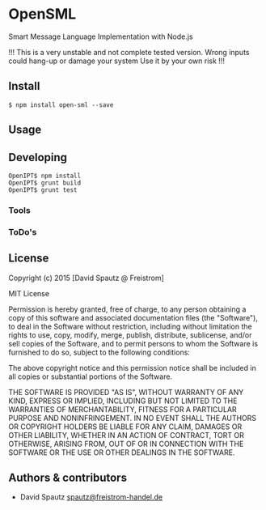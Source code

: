 # OpenSML

Smart Message Language Implementation with Node.js

!!! 
 This is a very unstable and not complete tested version. 
 Wrong inputs could hang-up or damage your system
 Use it by your own risk 
!!!

## Install

```
$ npm install open-sml --save
```

## Usage



## Developing

```
OpenIPT$ npm install
OpenIPT$ grunt build
OpenIPT$ grunt test

```

### Tools

### ToDo's

## License

Copyright (c) 2015 [David Spautz @ Freistrom]

MIT License

Permission is hereby granted, free of charge, to any person obtaining
a copy of this software and associated documentation files (the
"Software"), to deal in the Software without restriction, including
without limitation the rights to use, copy, modify, merge, publish,
distribute, sublicense, and/or sell copies of the Software, and to
permit persons to whom the Software is furnished to do so, subject to
the following conditions:

The above copyright notice and this permission notice shall be
included in all copies or substantial portions of the Software.

THE SOFTWARE IS PROVIDED "AS IS", WITHOUT WARRANTY OF ANY KIND,
EXPRESS OR IMPLIED, INCLUDING BUT NOT LIMITED TO THE WARRANTIES OF
MERCHANTABILITY, FITNESS FOR A PARTICULAR PURPOSE AND
NONINFRINGEMENT. IN NO EVENT SHALL THE AUTHORS OR COPYRIGHT HOLDERS BE
LIABLE FOR ANY CLAIM, DAMAGES OR OTHER LIABILITY, WHETHER IN AN ACTION
OF CONTRACT, TORT OR OTHERWISE, ARISING FROM, OUT OF OR IN CONNECTION
WITH THE SOFTWARE OR THE USE OR OTHER DEALINGS IN THE SOFTWARE.


## Authors & contributors

* David Spautz <spautz@freistrom-handel.de>
